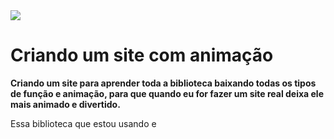 <img src="https://freefrontend.com/assets/img/anime-js-examples/anime-js-logo-animation.png">

<h1>Criando um site com animação</h1>

<strong>Criando um site para aprender toda a biblioteca baixando todas os tipos de função e animação, para que quando eu for fazer um site real deixa ele mais animado e divertido.</strong>

<p>Essa biblioteca que estou usando e <a href="https://freefrontend.com/assets/img/anime-js-examples/anime-js-logo-animation.png"></p>